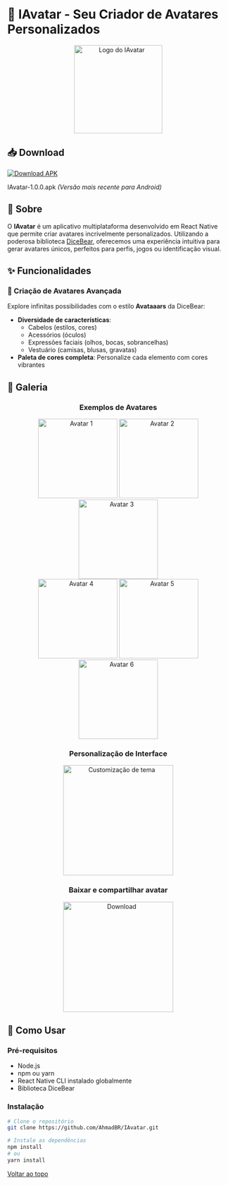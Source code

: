 # 🎨 IAvatar - Seu Criador de Avatares Personalizados

<p align="center">
  <img src="https://github.com/user-attachments/assets/cc5ace29-e6e4-443f-a2e2-93afa13a0fa8" width="200" alt="Logo do IAvatar"/>
</p>

## 📥 Download  
[![Download APK](https://img.shields.io/badge/Download-IAvatar_APK-brightgreen?style=for-the-badge&logo=android)](https://github.com/AhmadBR/IAvatar/releases/download/1.0.0/IAvatar-1.0.0.apk)  

IAvatar-1.0.0.apk
*(Versão mais recente para Android)*  

## 🌟 Sobre

O **IAvatar** é um aplicativo multiplataforma desenvolvido em React Native que permite criar avatares incrivelmente personalizados. Utilizando a poderosa biblioteca [DiceBear](https://www.dicebear.com), oferecemos uma experiência intuitiva para gerar avatares únicos, perfeitos para perfis, jogos ou identificação visual.

## ✨ Funcionalidades

### 🎨 Criação de Avatares Avançada
Explore infinitas possibilidades com o estilo **Avataaars** da DiceBear:
- **Diversidade de características**: 
  - Cabelos (estilos, cores)
  - Acessórios (óculos)
  - Expressões faciais (olhos, bocas, sobrancelhas)
  - Vestuário (camisas, blusas, gravatas)
- **Paleta de cores completa**: Personalize cada elemento com cores vibrantes

## 📸 Galeria

<div align="center">
  
  <h3>Exemplos de Avatares</h3>
    <div align="center">
      <img src="https://github.com/user-attachments/assets/86f056ec-a936-4438-8fa7-e2c30781f2db" width="180" alt="Avatar 1"/>
      <img src="https://github.com/user-attachments/assets/cb533781-dff4-485b-a3b2-1b6fc78c6d55" width="180" alt="Avatar 2"/>
      <img src="https://github.com/user-attachments/assets/232b1d64-ab9b-4590-a581-8f1b02a286eb" width="180" alt="Avatar 3"/>
    </div>
  
  <div align="center">
    <img src="https://github.com/user-attachments/assets/c49b7485-2395-4f20-b3be-6612f2b8a96d" width="180" alt="Avatar 4"/>
    <img src="https://github.com/user-attachments/assets/1847d13d-2dd3-40e6-98e2-179ddbedd3d7" width="180" alt="Avatar 5"/>
    <img src="https://github.com/user-attachments/assets/31411f7e-194c-4f5a-a9c7-e378fa422f27" width="180" alt="Avatar 6"/>
  </div>
  
  <h3>Personalização de Interface</h3>
  <img src="https://github.com/user-attachments/assets/2171d4e5-bcf2-4098-8b0e-ed16291cf82f" width="250" alt="Customização de tema"/>

  <h3>Baixar e compartilhar avatar</h3>
  <img src="https://github.com/user-attachments/assets/7781fb52-d28b-4c74-8851-4aa32712fde0" width="250" alt="Download"/>

</div>

 

 


## 🚀 Como Usar

### Pré-requisitos
- Node.js
- npm ou yarn
- React Native CLI instalado globalmente
- Biblioteca DiceBear

### Instalação
```bash
# Clone o repositório
git clone https://github.com/AhmadBR/IAvatar.git

# Instale as dependências
npm install
# ou
yarn install
```

[Voltar ao topo](#user-content--iavatar---seu-criador-de-avatares-personalizados)
